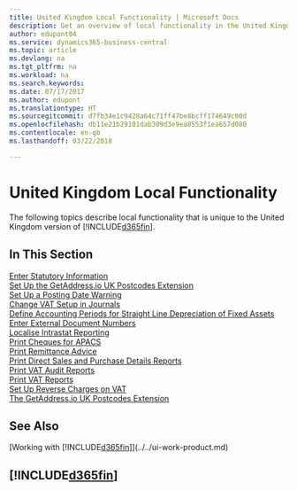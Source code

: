 ```yaml
---
title: United Kingdom Local Functionality | Microsoft Docs
description: Get an overview of local functionality in the United Kingdom version of Business Central.
author: edupont04
ms.service: dynamics365-business-central
ms.topic: article
ms.devlang: na
ms.tgt_pltfrm: na
ms.workload: na
ms.search.keywords: 
ms.date: 07/17/2017
ms.author: edupont
ms.translationtype: HT
ms.sourcegitcommit: d7fb34e1c9428a64c71ff47be8bcff174649c00d
ms.openlocfilehash: db11e21b29101dab309d3e9ea8553f1ea657d080
ms.contentlocale: en-gb
ms.lasthandoff: 03/22/2018

---
```

# <a name="united-kingdom-local-functionality"></a>United Kingdom Local Functionality
The following topics describe local functionality that is unique to the United Kingdom version of [!INCLUDE[d365fin](../../includes/d365fin_md.md)].  

## <a name="in-this-section"></a>In This Section  
[Enter Statutory Information](how-to-enter-statutory-information.md)  
[Set Up the GetAddress.io UK Postcodes Extension](uk-setup-postal-code-service.md)  
[Set Up a Posting Date Warning](how-to-set-up-a-posting-date-warning.md)  
[Change VAT Setup in Journals](how-to-change-vat-setup-in-journals.md)  
[Define Accounting Periods for Straight Line Depreciation of Fixed Assets](how-to-define-accounting-periods-for-straight-line-depreciation-of-fixed-assets.md)  
[Enter External Document Numbers](how-to-enter-external-document-numbers.md)  
[Localise Intrastat Reporting](how-to-localize-intrastat-reporting.md)  
[Print Cheques for APACS](how-to-print-checks-for-apacs.md)  
[Print Remittance Advice](how-to-print-remittance-advice.md)  
[Print Direct Sales and Purchase Details Reports](how-to-print-direct-sales-and-purchase-details-reports.md)  
[Print VAT Audit Reports](how-to-print-vat-audit-reports.md)  
[Print VAT Reports](how-to-print-vat-reports.md)  
[Set Up Reverse Charges on VAT](how-to-set-up-reverse-charges-on-vat.md)  
[The GetAddress.io UK Postcodes Extension](../../ui-extensions-getaddressio.md)

## <a name="see-also"></a>See Also
[Working with [!INCLUDE[d365fin](../../includes/d365fin_md.md)]](../../ui-work-product.md)  

## [!INCLUDE[d365fin](../../includes/free_trial_md.md)]  
 

